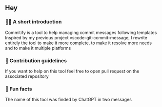 ## Hey

### 🙋‍♀️ A short introduction

Commitify is a tool to help managing commit messages following templates
Inspired by my previous project vscode-git-commit-message, I rewrite entirely the tool to make it more complete, to make it resolve more needs and to make it multiple platforms

### 🌈 Contribution guidelines

If you want to help on this tool feel free to open pull request on the associated repository

### 🍿 Fun facts

The name of this tool was finded by ChatGPT in two messages
